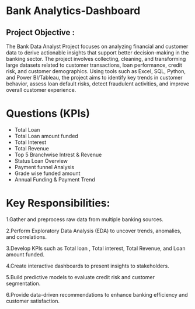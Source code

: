 # Bank Analytics-Dashboard
## Project Objective :
The Bank Data Analyst Project focuses on analyzing financial and customer data to derive actionable insights that support better decision-making in the banking sector. The project involves collecting, cleaning, and transforming large datasets related to customer transactions, loan performance, credit risk, and customer demographics.
Using tools such as Excel, SQL, Python, and Power BI/Tableau, the project aims to identify key trends in customer behavior, assess loan default risks, detect fraudulent activities, and improve overall customer experience.

# Questions (KPIs)
- Total Loan
- Total Loan amount funded
- Total Interest
- Total Revenue
- Top 5 Branchwise Intrest & Revenue
- Status Loan Overview
- Payment funnel Analysis
- Grade wise funded amount
- Annual Funding & Payment Trend

# Key Responsibilities:

1.Gather and preprocess raw data from multiple banking sources.

2.Perform Exploratory Data Analysis (EDA) to uncover trends, anomalies, and correlations.

3.Develop KPIs such as Total loan , Total interest, Total Revenue, and Loan amount funded.

4.Create interactive dashboards to present insights to stakeholders.

5.Build predictive models to evaluate credit risk and customer segmentation.

6.Provide data-driven recommendations to enhance banking efficiency and customer satisfaction.
